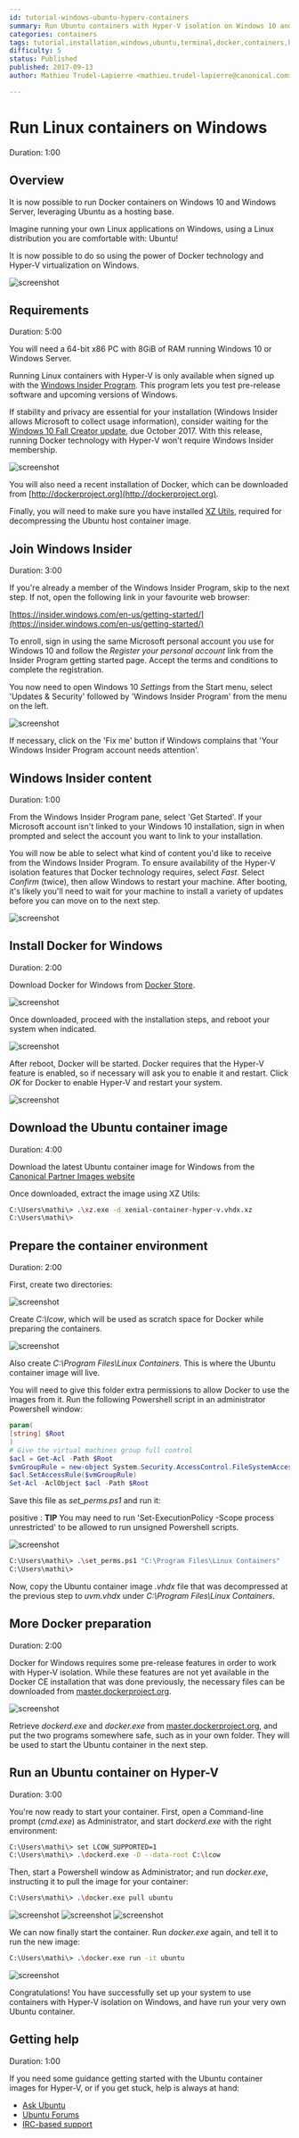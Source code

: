 ```yaml
---
id: tutorial-windows-ubuntu-hyperv-containers
summary: Run Ubuntu containers with Hyper-V isolation on Windows 10 and Windows Server.
categories: containers
tags: tutorial,installation,windows,ubuntu,terminal,docker,containers,hyper-v
difficulty: 5
status: Published
published: 2017-09-13
author: Mathieu Trudel-Lapierre <mathieu.trudel-lapierre@canonical.com>

---
```


# Run Linux containers on Windows
Duration: 1:00

## Overview

It is now possible to run Docker containers on Windows 10 and Windows Server, leveraging Ubuntu as a hosting base.

Imagine running your own Linux applications on Windows, using a Linux distribution you are comfortable with: Ubuntu!

It is now possible to do so using the power of Docker technology and Hyper-V virtualization on Windows.

![screenshot](docker-run-it-ubuntu.png)


## Requirements
Duration: 5:00

You will need a 64-bit x86 PC with 8GiB of RAM running Windows 10 or Windows Server.

Running Linux containers with Hyper-V is only available when signed up with the [Windows Insider Program][windowsinsider]. This program lets you test pre-release software and upcoming versions of Windows.

If stability and privacy are essential for your installation (Windows Insider allows Microsoft to collect usage information), consider waiting for the [Windows 10 Fall Creator update][win10fall], due October 2017. With this release, running Docker technology with Hyper-V won't require Windows Insider membership.

![screenshot](https://assets.ubuntu.com/v1/da4c0355-win10-ubuntu-insider.png)

You will also need a recent installation of Docker, which can be downloaded from [http://dockerproject.org](http://dockerproject.org).

Finally, you will need to make sure you have installed [XZ Utils](https://tukaani.org/xz/), required for decompressing the Ubuntu host container image.

## Join Windows Insider
Duration: 3:00

If you're already a member of the Windows Insider Program, skip to the next step. If not, open the following link in your favourite web browser:

[https://insider.windows.com/en-us/getting-started/](https://insider.windows.com/en-us/getting-started/)

To enroll, sign in using the same Microsoft personal account you use for Windows 10 and follow the *Register your personal account* link from the Insider Program getting started page. Accept the terms and conditions to complete the registration.

You now need to open Windows 10 *Settings* from the Start menu, select 'Updates & Security' followed by 'Windows Insider Program' from the menu on the left.

![screenshot](https://assets.ubuntu.com/v1/c4ad72ed-win10-ubuntu-settings.png)

If necessary, click on the 'Fix me' button if Windows complains that 'Your Windows Insider Program account needs attention'.

## Windows Insider content
Duration: 1:00

From the Windows Insider Program pane, select 'Get Started'. If your Microsoft account isn't linked to your Windows 10 installation, sign in when prompted and select the account you want to link to your installation.

You will now be able to select what kind of content you'd like to receive from the Windows Insider Program. To ensure availability of the Hyper-V isolation features that Docker technology requires, select *Fast*. Select *Confirm* (twice), then allow Windows to restart your machine. After booting, it's likely you'll need to wait for your machine to install a variety of updates before you can move on to the next step.

![screenshot](windows-insider-program.png)

## Install Docker for Windows
Duration: 2:00

Download Docker for Windows from [Docker Store](https://store.docker.com/editions/community/docker-ce-desktop-windows).

![screenshot](install-docker.png)

Once downloaded, proceed with the installation steps, and reboot your system when indicated.

![screenshot](installing-docker.png)

After reboot, Docker will be started. Docker requires that the Hyper-V feature is enabled, so if necessary will ask you to enable it and restart. Click *OK* for Docker to enable Hyper-V and restart your system.

![screenshot](enabling-hyperv.png)

## Download the Ubuntu container image
Duration: 4:00

Download the latest Ubuntu container image for Windows from the [Canonical Partner Images website](https://partner-images.canonical.com/hyper-v/linux-containers/xenial/current/)

Once downloaded, extract the image using XZ Utils:
```bash
C:\Users\mathi\> .\xz.exe -d xenial-container-hyper-v.vhdx.xz
C:\Users\mathi\>
```

## Prepare the container environment
Duration: 2:00

First, create two directories:

![screenshot](create-folder.png)

Create *C:\lcow*, which will be used as scratch space for Docker while preparing the containers.

![screenshot](create-lcow-folder.png)

Also create *C:\Program Files\Linux Containers*. This is where the Ubuntu container image will live.

You will need to give this folder extra permissions to allow Docker to use the images from it.  Run the following Powershell script in an administrator Powershell window:

```powershell
param(
[string] $Root
)
# Give the virtual machines group full control
$acl = Get-Acl -Path $Root
$vmGroupRule = new-object System.Security.AccessControl.FileSystemAccessRule("NT VIRTUAL MACHINE\Virtual Machines", "FullControl","ContainerInherit,ObjectInherit", "None", "Allow")
$acl.SetAccessRule($vmGroupRule)
Set-Acl -AclObject $acl -Path $Root
```

Save this file as *set_perms.ps1* and run it:

positive
: **TIP** You may need to run 'Set-ExecutionPolicy -Scope process unrestricted' to be allowed to run unsigned Powershell scripts.

![screenshot](ps-executionpolicy.png)

```bash
C:\Users\mathi\> .\set_perms.ps1 "C:\Program Files\Linux Containers"
C:\Users\mathi\>
```

Now, copy the Ubuntu container image *.vhdx* file that was decompressed at the previous step to *uvm.vhdx* under *C:\Program Files\Linux Containers*.


## More Docker preparation
Duration: 2:00

Docker for Windows requires some pre-release features in order to work with Hyper-V isolation. While these features are not yet available in the Docker CE installation that was done previously, the necessary files can be downloaded from [master.dockerproject.org](https://master.dockerproject.org).

![screenshot](docker-master.png)

Retrieve *dockerd.exe* and *docker.exe* from [master.dockerproject.org](https://master.dockerproject.org), and put the two programs somewhere safe, such as in your own folder. They will be used to start the Ubuntu container in the next step.


## Run an Ubuntu container on Hyper-V
Duration: 3:00

You're now ready to start your container. First, open a Command-line prompt (*cmd.exe*) as Administrator, and start *dockerd.exe* with the right environment:

```bash
C:\Users\mathi\> set LCOW_SUPPORTED=1
C:\Users\mathi\> .\dockerd.exe -D --data-root C:\lcow
```

Then, start a Powershell window as Administrator; and run *docker.exe*, instructing it to pull the image for your container:

```bash
C:\Users\mathi\> .\docker.exe pull ubuntu
```

![screenshot](docker-pull-ubuntu.png)
![screenshot](docker-pull-ubuntu-progress.png)
![screenshot](docker-pull-ubuntu-progress2.png)

We can now finally start the container. Run *docker.exe* again, and tell it to run the new image:

```bash
C:\Users\mathi\> .\docker.exe run -it ubuntu
```

![screenshot](docker-run-it-ubuntu.png)

Congratulations! You have successfully set up your system to use containers with Hyper-V isolation on Windows, and have run your very own Ubuntu container.

## Getting help
Duration: 1:00

If you need some guidance getting started with the Ubuntu container images for Hyper-V, or if you get stuck, help is always at hand:

* [Ask Ubuntu][askubuntu]
* [Ubuntu Forums][forums]
* [IRC-based support][ubuntuirc]

<!-- LINKS -->
[msubuntu]: https://www.microsoft.com/en-us/store/p/ubuntu/9nblggh4msv6
[getstartedcli]: https://help.ubuntu.com/community/UsingTheTerminal
[windowsinsider]: https://insider.windows.com/en-us/
[storelink]: ms-windows-store://pdp/?productid=9NBLGGH4MSV6&referrer=unistoreweb&scenario=click&webig=11a9a85f-44f0-4cf5-ac1f-d9e148f2c23b&muid=01A3F9D8DEC2605B1426F331DF03617B
[win10fall]: https://www.microsoft.com/en-us/windows/upcoming-features
[askubuntu]: https://askubuntu.com/
[forums]: https://ubuntuforums.org/
[ubuntuirc]: https://wiki.ubuntu.com/IRC/ChannelList
